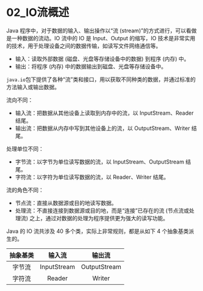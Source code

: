 # 02_IO流概述

Java 程序中，对于数据的输入、输出操作以“流 (stream)”的方式进行，可以看做是一种数据的流动。IO 流中的 IO 是 Input、Output 的缩写，IO 技术是非常实用的技术，用于处理设备之间的数据传输，如读写文件网络通信等。

- 输入：读取外部数据 (磁盘、光盘等存储设备中的数据) 到程序 (内存) 中。
- 输出：将程序 (内存) 中的数据输出到磁盘、光盘等存储设备中。

`java.io`包下提供了各种“流”类和接口，用以获取不同种类的数据，并通过标准的方法输入或输出数据。

流向不同：

- 输入流：把数据从其他设备上读取到内存中的流，以 InputStream、Reader 结尾。
- 输出流：把数据从内存中写到其他设备上的流，以 OutputStream、Writer 结尾。

处理单位不同：

- 字节流：以字节为单位读写数据的流，以 InputStream、OutputStream 结尾。
- 字符流：以字符为单位读写数据的流，以 Reader、Writer 结尾。

流的角色不同：

- 节点流：直接从数据源或目的地读写数据。
- 处理流：不直接连接到数据源或目的地，而是“连接”已存在的流 (节点流或处理流) 之上，通过对数据的处理为程序提供更为强大的读写功能。

Java 的 IO 流共涉及 40 多个类，实际上非常规则，都是从如下 4 个抽象基类派生的。

| 抽象基类 |   输入流    |    输出流    |
| :------: | :---------: | :----------: |
|  字节流  | InputStream | OutputStream |
|  字符流  |   Reader    |    Writer    |

